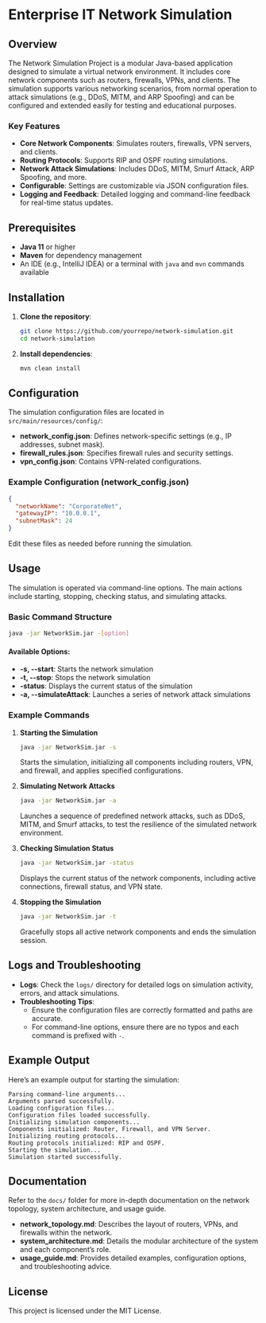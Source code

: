 # Enterprise IT Network Simulation

## Overview
The Network Simulation Project is a modular Java-based application designed to simulate a virtual network environment. It includes core network components such as routers, firewalls, VPNs, and clients. The simulation supports various networking scenarios, from normal operation to attack simulations (e.g., DDoS, MITM, and ARP Spoofing) and can be configured and extended easily for testing and educational purposes.

### Key Features
- **Core Network Components**: Simulates routers, firewalls, VPN servers, and clients.
- **Routing Protocols**: Supports RIP and OSPF routing simulations.
- **Network Attack Simulations**: Includes DDoS, MITM, Smurf Attack, ARP Spoofing, and more.
- **Configurable**: Settings are customizable via JSON configuration files.
- **Logging and Feedback**: Detailed logging and command-line feedback for real-time status updates.

## Prerequisites
- **Java 11** or higher
- **Maven** for dependency management
- An IDE (e.g., IntelliJ IDEA) or a terminal with `java` and `mvn` commands available

## Installation

1. **Clone the repository**:

   ```bash
   git clone https://github.com/yourrepo/network-simulation.git
   cd network-simulation
   ```

2. **Install dependencies**:

   ```bash
   mvn clean install
   ```

## Configuration
The simulation configuration files are located in `src/main/resources/config/`:

- **network_config.json**: Defines network-specific settings (e.g., IP addresses, subnet mask).
- **firewall_rules.json**: Specifies firewall rules and security settings.
- **vpn_config.json**: Contains VPN-related configurations.

### Example Configuration (network_config.json)
```json
{
  "networkName": "CorporateNet",
  "gatewayIP": "10.0.0.1",
  "subnetMask": 24
}
```

Edit these files as needed before running the simulation.

## Usage

The simulation is operated via command-line options. The main actions include starting, stopping, checking status, and simulating attacks.

### Basic Command Structure
```bash
java -jar NetworkSim.jar -[option]
```

#### Available Options:
- **-s, --start**: Starts the network simulation
- **-t, --stop**: Stops the network simulation
- **-status**: Displays the current status of the simulation
- **-a, --simulateAttack**: Launches a series of network attack simulations

### Example Commands

1. **Starting the Simulation**
   ```bash
   java -jar NetworkSim.jar -s
   ```
   Starts the simulation, initializing all components including routers, VPN, and firewall, and applies specified configurations.

2. **Simulating Network Attacks**
   ```bash
   java -jar NetworkSim.jar -a
   ```
   Launches a sequence of predefined network attacks, such as DDoS, MITM, and Smurf attacks, to test the resilience of the simulated network environment.

3. **Checking Simulation Status**
   ```bash
   java -jar NetworkSim.jar -status
   ```
   Displays the current status of the network components, including active connections, firewall status, and VPN state.

4. **Stopping the Simulation**
   ```bash
   java -jar NetworkSim.jar -t
   ```
   Gracefully stops all active network components and ends the simulation session.

## Logs and Troubleshooting
- **Logs**: Check the `logs/` directory for detailed logs on simulation activity, errors, and attack simulations.
- **Troubleshooting Tips**:
    - Ensure the configuration files are correctly formatted and paths are accurate.
    - For command-line options, ensure there are no typos and each command is prefixed with `-`.

## Example Output

Here’s an example output for starting the simulation:

```
Parsing command-line arguments...
Arguments parsed successfully.
Loading configuration files...
Configuration files loaded successfully.
Initializing simulation components...
Components initialized: Router, Firewall, and VPN Server.
Initializing routing protocols...
Routing protocols initialized: RIP and OSPF.
Starting the simulation...
Simulation started successfully.
```

## Documentation
Refer to the `docs/` folder for more in-depth documentation on the network topology, system architecture, and usage guide.

- **network_topology.md**: Describes the layout of routers, VPNs, and firewalls within the network.
- **system_architecture.md**: Details the modular architecture of the system and each component’s role.
- **usage_guide.md**: Provides detailed examples, configuration options, and troubleshooting advice.

## License
This project is licensed under the MIT License.
